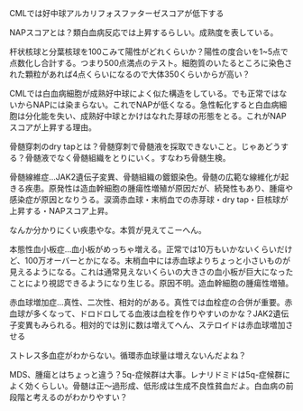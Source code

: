 CMLでは好中球アルカリフォスファターゼスコアが低下する

NAPスコアとは？類白血病反応では上昇するらしい。成熟度を表している。

杆状核球と分葉核球を100こみて陽性がどれくらいか？陽性の度合いを1~5点で点数化し合計する。つまり500点満点のテスト。細胞質のいたるところに染色された顆粒があれば4点くらいになるので大体350くらいからが高い？

CMLでは白血病細胞が成熟好中球によく似た構造をしている。でも正常ではないからNAPには染まらない。これでNAPが低くなる。急性転化すると白血病細胞は分化能を失い、成熟好中球とかけはなれた芽球の形態をとる。これがNAPスコアが上昇する理由。

骨髄穿刺のdry tapとは？骨髄穿刺で骨髄液を採取できないこと。じゃあどうする？骨髄液でなく骨髄組織をとりにいく。すなわち骨髄生検。

骨髄線維症...JAK2遺伝子変異、骨髄組織の鍍銀染色。骨髄の広範な線維化が起きる疾患。原発性は造血幹細胞の腫瘍性増殖が原因だが、続発性もあり、腫瘍や感染症が原因となりうる。涙滴赤血球・末梢血での赤芽球・dry tap・巨核球が上昇する・NAPスコア上昇。

なんか分かりにくい疾患やな。本質が見えてこーへん。

本態性血小板症...血小板がめっちゃ増える。正常では10万もいかないくらいだけど、100万オーバーとかになる。末梢血中には赤血球よりちょっと小さいものが見えるようになる。これは通常見えないくらいの大きさの血小板が巨大になったことにより視認できるようになり生じる。原因不明。造血幹細胞の腫瘍性増殖。

赤血球増加症...真性、二次性、相対的がある。真性では血栓症の合併が重要。赤血球が多くなって、ドロドロしてる血液は血栓を作りやすいのかな？JAK2遺伝子変異もみられる。相対的では別に数は増えてへん、ステロイドは赤血球増加させる

ストレス多血症がわからない。循環赤血球量は増えないんだよね？

MDS、腫瘍とはちょっと違う？5q-症候群は大事。レナリドミドは5q-症候群によく効くらしい。骨髄は正〜過形成、低形成は生成不良性貧血だよ。白血病の前段階と考えるのがわかりやすい？

